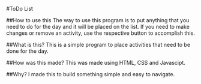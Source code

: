 #ToDo List

##How to use this
The way to use this program is to put anything that you need to do for the day and it will be placed on the list.
If you need to make changes or remove an activity, use the respective button to accomplish this.

##What is this?
This is a simple program to place activities that need to be done for the day.

##How was this made?
This was made using HTML, CSS and Javascipt.

##Why?
I made this to build something simple and easy to navigate.
